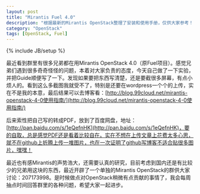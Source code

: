 ```yaml
---
layout: post
title: "Mirantis Fuel 4.0"
description: "根据最新的Mirantis OpenStack整理了安装和使用手册，仅供大家参考！"
category: "OpenStack"
tags: [OpenStack, Fuel]
---
```

{% include JB/setup %}

最近看到群里有很多兄弟都在用Mirantis OpenStack 4.0（原Fuel项目）。感觉兄弟们遇到很多奇奇怪怪的问题，本着对大家负责的态度，今天自己做了一下实验，并把Guide顺便写了一下。发现如果要把东西写清楚，还是要截很多屏幕，有点小烦人的。看到这么多截图我就受不了，特别是还要在wordpress一个个的上传，实在不是我的本意，最后结果可以去博客看：[http://blog.99cloud.net/mirantis-openstack-4-0使用指南/](http://blog.99cloud.net/mirantis-openstack-4-0使用指南/)

后来索性把自己写的转成PDF，放到了百度网盘，地址：[http://pan.baidu.com/s/1eQefnHK](http://pan.baidu.com/s/1eQefnHK)，要的自取，总是感觉PDF还是看着比较自在。实在不想在上传文章上花费太多心思，就不在github上折腾上传一堆图片，也在一次证明了github写博客不适合贴很多图片，嘿嘿！

最近也有感Mirantis的声势浩大，还需要认真的研究，目前考虑到国内还是有比较少的兄弟用这块的东西，最近开辟了一个单独的Mirantis OpenStack的群供大家讨论：207173998。是时候做点对OpenStack稍微有点贡献的事情了，我会每周抽点时间回答群里的各种问题，希望大家一起进步。
